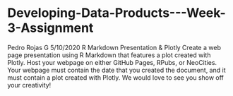 # Developing-Data-Products---Week-3-Assignment

Pedro Rojas G
5/10/2020
R Markdown Presentation & Plotly
Create a web page presentation using R Markdown that features a plot created with Plotly. Host your webpage on either GitHub Pages, RPubs, or NeoCities. Your webpage must contain the date that you created the document, and it must contain a plot created with Plotly. We would love to see you show off your creativity!
